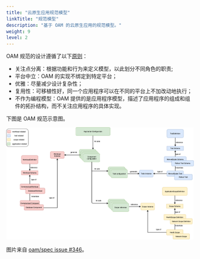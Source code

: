 ```yaml
---
title: "云原生应用规范模型"
linkTitle: "规范模型"
description: "基于 OAM 的云原生应用的规范模型。"
weight: 9
level: 2
---
```


OAM 规范的设计遵循了以下[原则](https://github.com/oam-dev/spec/blob/master/9.design_principles.md)：

- 关注点分离：根据功能和行为来定义模型，以此划分不同角色的职责;
- 平台中立：OAM 的实现不绑定到特定平台；
- 优雅：尽量减少设计复杂性；
- 复用性：可移植性好，同一个应用程序可以在不同的平台上不加改动地执行；
- 不作为编程模型：OAM 提供的是应用程序模型，描述了应用程序的组成和组件的拓扑结构，而不关注应用程序的具体实现。

下图是 OAM 规范示意图。

![OAM 规范示意图](oam-spec.png)

图片来自 [oam/spec issue #346](https://github.com/oam-dev/spec/issues/346)。
